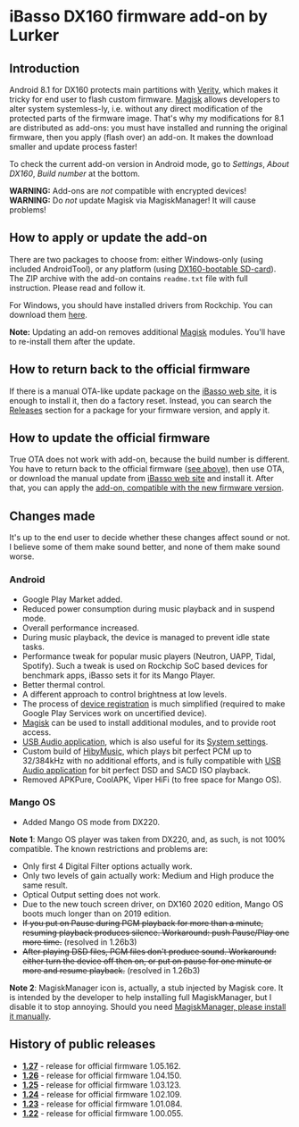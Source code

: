 # iBasso DX160 firmware add-on by Lurker

## Introduction
Android 8.1 for DX160 protects main partitions with [Verity](https://source.android.com/security/verifiedboot), which makes it tricky for end user to flash custom firmware. [Magisk](https://magiskmanager.com/) allows developers to alter system systemless-ly, i.e. without any direct modification of the protected parts of the firmware image. That's why my modifications for 8.1 are distributed as add-ons: you must have installed and running the original firmware, then you apply (flash over) an add-on. It makes the download smaller and update process faster!

To check the current add-on version in Android mode, go to _Settings_, _About DX160_, _Build number_ at the bottom.

**WARNING:** Add-ons are *not* compatible with encrypted devices!<br />
**WARNING:** Do *not* update Magisk via MagiskManager! It will cause problems!

## How to apply or update the add-on
There are two packages to choose from: either Windows-only (using included AndroidTool), or any platform (using [DX160-bootable SD-card](https://github.com/Lurker00/DX160-Firmware-Add-on/tree/master/FirmwareUpdater)). The ZIP archive with the add-on contains `readme.txt` file with full instruction. Please read and follow it.

For Windows, you should have installed drivers from Rockchip. You can download them [here](https://github.com/Lurker00/DX220-Firmware-Add-on/tree/master/files).

**Note:** Updating an add-on removes additional [Magisk](https://magiskmanager.com/) modules. You'll have to re-install them after the update.

## How to return back to the official firmware
If there is a manual OTA-like update package on the [iBasso web site](http://ibasso.com/down.php), it is enough to install it, then do a factory reset. Instead, you can search the [Releases](https://github.com/Lurker00/DX160-Firmware-Add-on/releases) section for a package for your firmware version, and apply it.

## How to update the official firmware
True OTA does not work with add-on, because the build number is different. You have to return back to the official firmware ([see above](#how-to-return-back-to-the-official-firmware)), then use OTA, or download the manual update from [iBasso web site](http://ibasso.com/down.php) and install it. After that, you can apply the [add-on, compatible with the new firmware version](#history-of-public-releases).

## Changes made
It's up to the end user to decide whether these changes affect sound or not. I believe some of them make sound better, and none of them make sound worse.

### Android
* Google Play Market added.
* Reduced power consumption during music playback and in suspend mode.
* Overall performance increased.
* During music playback, the device is managed to prevent idle state tasks.
* Performance tweak for popular music players (Neutron, UAPP, Tidal, Spotify). Such a tweak is used on Rockchip SoC based devices for benchmark apps, iBasso sets it for its Mango Player.
* Better thermal control.
* A different approach to control brightness at low levels.
* The process of [device registration](https://www.google.com/android/uncertified/) is much simplified (required to make Google Play Services work on uncertified device).
* [Magisk](https://magiskmanager.com/) can be used to install additional modules, and to provide root access.
* [USB Audio application](https://github.com/Lurker00/DX200-USB-Audio-Release/blob/master/README.md), which is also useful for its [System settings](https://github.com/Lurker00/DX200-USB-Audio-Release/blob/master/README.md#system-settings).
* Custom build of [HibyMusic](https://play.google.com/store/apps/details?id=com.hiby.music), which plays bit perfect PCM up to 32/384kHz with no additional efforts, and is fully compatible with [USB Audio application](https://github.com/Lurker00/DX200-USB-Audio-Release/blob/master/README.md) for bit perfect DSD and SACD ISO playback.
* Removed APKPure, CoolAPK, Viper HiFi (to free space for Mango OS).
### Mango OS
* Added Mango OS mode from DX220.

**Note 1**: Mango OS player was taken from DX220, and, as such, is not 100% compatible. The known restrictions and problems are:
* Only first 4 Digital Filter options actually work.
* Only two levels of gain actually work: Medium and High produce the same result.
* Optical Output setting does not work.
* Due to the new touch screen driver, on DX160 2020 edition, Mango OS boots much longer than on 2019 edition.
* ~~If you put on Pause during PCM playback for more than a minute, resuming playback produces silence. Workaround: push Pause/Play one more time.~~ (resolved in 1.26b3)
* ~~After playing DSD files, PCM files don't produce sound. Workaround: either turn the device off then on, or put on pause for one minute or more and resume playback.~~ (resolved in 1.26b3)

**Note 2**: MagiskManager icon is, actually, a stub injected by Magisk core. It is intended by the developer to help installing full MagiskManager, but I disable it to stop annoying. Should you need [MagiskManager, please install it manually](https://github.com/topjohnwu/Magisk/releases).

## History of public releases
* [**1.27**](https://github.com/Lurker00/DX160-Firmware-Add-on/releases/tag/v1.27) - release for official firmware 1.05.162.
* [**1.26**](https://github.com/Lurker00/DX160-Firmware-Add-on/releases/tag/v1.26) - release for official firmware 1.04.150.
* [**1.25**](https://github.com/Lurker00/DX160-Firmware-Add-on/releases/tag/v1.25) - release for official firmware 1.03.123.
* [**1.24**](https://github.com/Lurker00/DX160-Firmware-Add-on/releases/tag/v1.24) - release for official firmware 1.02.109.
* [**1.23**](https://github.com/Lurker00/DX160-Firmware-Add-on/releases/tag/v1.23) - release for official firmware 1.01.084.
* [**1.22**](https://github.com/Lurker00/DX160-Firmware-Add-on/releases/tag/v1.22) - release for official firmware 1.00.055.
